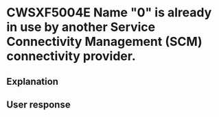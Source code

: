 # CWSXF5004E Name "0" is already in use by another Service Connectivity Management (SCM) connectivity provider.

## Explanation

## User response